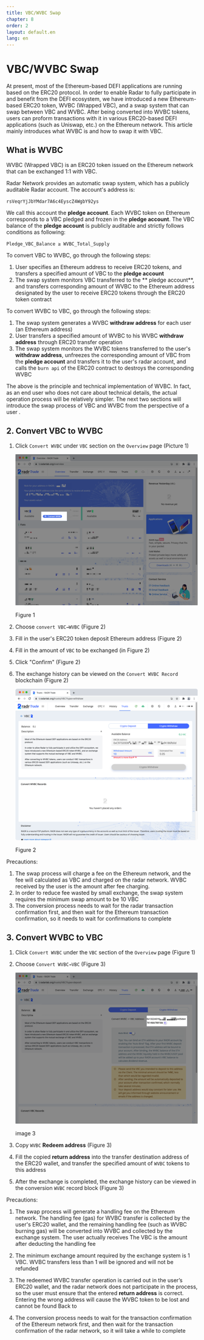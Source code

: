 ```yaml
---
title: VBC/WVBC Swap
chapter: 8
order: 2
layout: default.en
lang: en
---
```


# VBC/WVBC Swap

At present, most of the Ethereum-based DEFI applications are running based on the ERC20 protocol. In order to enable Radar to fully participate in and benefit from the DEFI ecosystem, we have introduced a new Ethereum-based ERC20 token, WVBC (Wrapped VBC), and a swap system that can swap between VBC and WVBC. After being converted into WVBC tokens, users can proform transactions with it in various ERC20-based DEFI applications (such as Uniswap, etc.) on the Ethereum network. This article mainly introduces what WVBC is and how to swap it with VBC.

## What is WVBC

WVBC (Wrapped VBC) is an ERC20 token issued on the Ethereum network that can be exchanged 1:1 with VBC.

Radar Network provides an automatic swap system, which has a publicly auditable Radar account. The account's address is:

```
rsVeqrYjJbYMdar7A6c4EyscZ4WgbY92ys
```

We call this account the **pledge account**. Each WVBC token on Ethereum corresponds to a VBC pledged and frozen in the **pledge account**. The VBC balance of the **pledge account** is publicly auditable and strictly follows conditions as following:

```
Pledge_VBC_Balance ≥ WVBC_Total_Supply
```

To convert VBC to WVBC, go through the following steps:

1. User specifies an Ethereum address to receive ERC20 tokens, and transfers a specified amount of VBC to the **pledge account**
2. The swap system monitors VBC transferred to the ** pledge account**, and transfers  corresponding amount of WVBC to the Ethereum address designated by the user to receive ERC20 tokens through the ERC20 token contract

To convert WVBC to VBC, go through the following steps:

1. The swap system generates a WVBC **withdraw address** for each user (an Ethereum address)
2. User transfers a specified amount of WVBC to his WVBC **withdraw address** through ERC20 transfer operation
3. The swap system monitors the WVBC tokens transferred to the user's **withdraw address**, unfreezes the corresponding amount of VBC from the **pledge account** and transfers it to the user's radar account, and calls the `burn api` of the ERC20 contract to  destroys the corresponding WVBC

The above is the principle and technical implementation of WVBC. In fact, as an end user who does not care about technical details, the actual operation process will be relatively simpler. The next two sections will introduce the swap process of VBC and WVBC from the perspective of a user .

## 2. Convert VBC to WVBC

1. Click `Convert WVBC` under `VBC` section on the `Overview` page (Picture 1)

    ![switch-wvbc-zh](/assets/images/uniswap/wvbc/v01_convert_wvbc.png)

    Figure 1

2. Choose `convert VBC→WVBC` (Figure 2)
3. Fill in the user's ERC20 token deposit Ethereum address (Figure 2)
4. Fill in the amount of `VBC` to be exchanged (in Figure 2)
5. Click "Confirm" (Figure 2)
6. The exchange history can be viewed on the `Convert WVBC Record` blockchain (Figure 2)

    ![switch-wvbc-zh](/assets/images/uniswap/wvbc/v02_to_wvbc.png)
    
    Figure 2

Precautions:

1. The swap process will charge a fee on the Ethereum network, and the fee will calculated as VBC and charged on the radar network. WVBC received by the user is the amount after fee charging.
2. In order to reduce fee wasted by small exchange, the swap system requires the minimum swap amount to be 10 VBC
3. The conversion process needs to wait for the radar transaction confirmation first, and then wait for the Ethereum transaction confirmation, so it needs to wait for confirmations to complete

## 3. Convert WVBC to VBC

1. Click `Convert WVBC` under the `VBC` section of the `Overview` page (Figure 1)
2. Choose `Convert WVBC→VBC` (Figure 3)

    ![switch-wvbc-zh](/assets/images/uniswap/wvbc/v03_to_vbc.png)
    
    image 3

3. Copy `WVBC` **Redeem address** (Figure 3)
4. Fill the copied **return address** into the transfer destination address of the ERC20 wallet, and transfer the specified amount of `WVBC` tokens to this address
5. After the exchange is completed, the exchange history can be viewed in the conversion `WVBC` record block (Figure 3)

Precautions:

1. The swap process will generate a handling fee on the Ethereum network. The handling fee (gas) for WVBC transfer is collected by the user's ERC20 wallet, and the remaining handling fee (such as WVBC burning gas) will be converted into WVBC and collected by the exchange system. The user actually receives The VBC is the amount after deducting the handling fee

2. The minimum exchange amount required by the exchange system is 1 VBC. WVBC transfers less than 1 will be ignored and will not be refunded

3. The redeemed WVBC transfer operation is carried out in the user’s ERC20 wallet, and the radar network does not participate in the process, so the user must ensure that the entered **return address** is correct. Entering the wrong address will cause the WVBC token to be lost and cannot be found Back to

4. The conversion process needs to wait for the transaction confirmation of the Ethereum network first, and then wait for the transaction confirmation of the radar network, so it will take a while to complete
